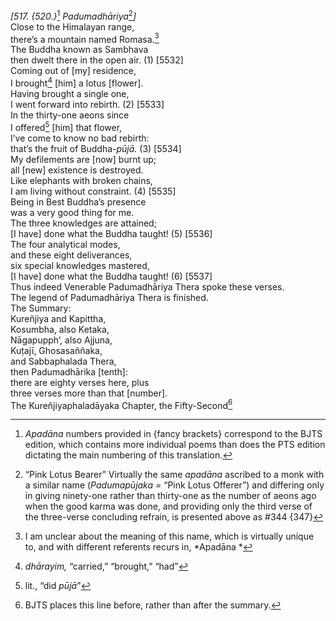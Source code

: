 *\[517. {520.}*[^1] *Padumadhāriya*[^2]*\]*  
Close to the Himalayan range,  
there’s a mountain named Romasa.[^3]  
The Buddha known as Sambhava  
then dwelt there in the open air. (1) \[5532\]  
Coming out of \[my\] residence,  
I brought[^4] \[him\] a lotus \[flower\].  
Having brought a single one,  
I went forward into rebirth. (2) \[5533\]  
In the thirty-one aeons since  
I offered[^5] \[him\] that flower,  
I’ve come to know no bad rebirth:  
that’s the fruit of Buddha-*pūjā.* (3) \[5534\]  
My defilements are \[now\] burnt up;  
all \[new\] existence is destroyed.  
Like elephants with broken chains,  
I am living without constraint. (4) \[5535\]  
Being in Best Buddha’s presence  
was a very good thing for me.  
The three knowledges are attained;  
\[I have\] done what the Buddha taught! (5) \[5536\]  
The four analytical modes,  
and these eight deliverances,  
six special knowledges mastered,  
\[I have\] done what the Buddha taught! (6) \[5537\]  
Thus indeed Venerable Padumadhāriya Thera spoke these verses.  
The legend of Padumadhāriya Thera is finished.  
The Summary:  
Kureñjiya and Kapittha,  
Kosumbha, also Ketaka,  
Nāgapupph’, also Ajjuna,  
Kuṭajī, Ghosasaññaka,  
and Sabbaphalada Thera,  
then Padumadhārika \[tenth\]:  
there are eighty verses here, plus  
three verses more than that \[number\].  
The Kureñjiyaphaladāyaka Chapter, the Fifty-Second[^6]  
[^1]: *Apadāna* numbers provided in {fancy brackets} correspond to the
    BJTS edition, which contains more individual poems than does the PTS
    edition dictating the main numbering of this translation.  
[^2]: “Pink Lotus Bearer” Virtually the same *apadāna* ascribed to a
    monk with a similar name (*Padumapūjaka* *=* “Pink Lotus Offerer”)
    and differing only in giving ninety-one rather than thirty-one as
    the number of aeons ago when the good karma was done, and providing
    only the third verse of the three-verse concluding refrain, is
    presented above as \#344 {347}  
[^3]: I am unclear about the meaning of this name, which is virtually
    unique to, and with different referents recurs in, *Apadāna *  
[^4]: *dhārayim,* “carried,” “brought,” “had”  
[^5]: lit., “did *pūjā*”  
[^6]: BJTS places this line before, rather than after the summary.
